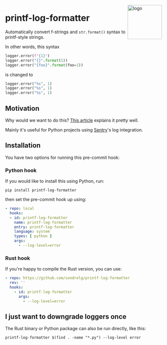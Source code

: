 <a href="https://github.com/sondrelg/printf-log-formatter"><img src="https://raw.githubusercontent.com/sondrelg/printf-log-formatter/main/logo.svg?token=GHSAT0AAAAAACAOR4AAQVLI3YMI4IZKDAYCZBS5KOA&sanitize=true" alt="logo" width="110" align="right"></a>

# printf-log-formatter

Automatically convert f-strings and `str.format()` syntax to printf-style strings.

In other words, this syntax

```python
logger.error(f"{1}")
logger.error("{}".format(1))
logger.error("{foo}".format(foo=1))
```

is changed to

```python
logger.error("%s", 1)
logger.error("%s", 1)
logger.error("%s", 1)
```


## Motivation

Why would we want to do this? [This article](https://blog.pilosus.org/posts/2020/01/24/python-f-strings-in-logging/) explains it pretty well.

Mainly it's useful for Python projects using [Sentry](https://sentry.io)'s log integration.

## Installation

You have two options for running this pre-commit hook:


### Python hook

If you would like to install this using Python, run:

```shell
pip install printf-log-formatter
```

then set the pre-commit hook up using:

```yaml
- repo: local
  hooks:
  - id: printf-log-formatter
    name: printf-log-formatter
    entry: printf-log-formatter
    language: system
    types: [ python ]
    args:
      - --log-level=error
```


### Rust hook

If you're happy to compile the Rust version, you can use:

```yaml
- repo: https://github.com/sondrelg/printf-log-formatter
  rev: ''
  hooks:
    - id: printf-log-formatter
      args:
        - --log-level=error
```

## I just want to downgrade loggers once

The Rust binary or Python package can also be run directly, like this:

```shell
printf-log-formatter $(find . -name "*.py") --log-level error
```
